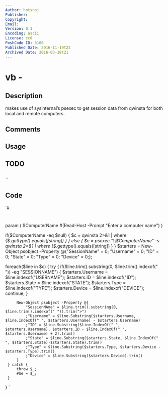 ```yaml
---
Author: hotsnoj
Publisher: 
Copyright: 
Email: 
Version: 0.1
Encoding: ascii
License: cc0
PoshCode ID: 6106
Published Date: 2016-11-19t22
Archived Date: 2016-03-18t21
---
```


# vb - 

## Description

makes use of sysinternal’s psexec to get session data from qwinsta for both local and remote computers.

## Comments



## Usage



## TODO



## 

``

## Code

`#
 #
 param (
     $ComputerName #(Read-Host -Prompt "Enter a computer name")
 )
 
 if($ComputerName -eq $null) {
     $c = qwinsta 2>&1 | where {$_.gettype().equals([string]) }
 } else {
     $c = psexec "\\$ComputerName" -s qwinsta 2>&1 | where {$_.gettype().equals([string]) }
 }
 $starters = New-Object psobject -Property @{"SessionName" = 0; "Username" = 0; "ID" = 0; "State" = 0; "Type" = 0; "Device" = 0;};
 
 foreach($line in $c) {
      try {
          if($line.trim().substring(0, $line.trim().indexof(" ")) -eq "SESSIONNAME") {
             $starters.Username = $line.indexof("USERNAME");
             $starters.ID = $line.indexof("ID");
             $starters.State = $line.indexof("STATE");
             $starters.Type = $line.indexof("TYPE");
             $starters.Device = $line.indexof("DEVICE");
             continue;
         }
         
         New-Object psobject -Property @{
             "SessionNAme" = $line.trim().substring(0, $line.trim().indexof(" ")).trim(">")
             ;"Username" = $line.Substring($starters.Username, $line.IndexOf(" ", $starters.Username) - $starters.Username)
             ;"ID" = $line.Substring($line.IndexOf(" ", $starters.Username), $starters.ID - $line.IndexOf(" ", $starters.Username) + 2).trim()
             ;"State" = $line.Substring($starters.State, $line.IndexOf(" ", $starters.State)-$starters.State).trim()
             ;"Type" = $line.Substring($starters.Type, $starters.Device - $starters.Type).trim()
             ;"Device" = $line.Substring($starters.Device).trim()
         }
     } catch {
         throw $_;
         #$e = $_;
     }
 }
`

